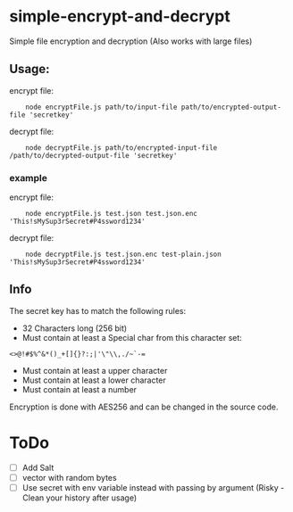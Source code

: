 # simple-encrypt-and-decrypt
Simple file encryption and decryption (Also works with large files)

## Usage:

encrypt file:
```
    node encryptFile.js path/to/input-file path/to/encrypted-output-file 'secretkey'
```

decrypt file:
```
    node decryptFile.js path/to/encrypted-input-file /path/to/decrypted-output-file 'secretkey'
```

### example
encrypt file:
```
    node encryptFile.js test.json test.json.enc 'This!sMySup3rSecret#P4ssword1234'
```

decrypt file:
```
    node decryptFile.js test.json.enc test-plain.json 'This!sMySup3rSecret#P4ssword1234'
```

## Info
The secret key has to match the following rules:
- 32 Characters long (256 bit)
- Must contain at least a Special char from this character set: 
```
<>@!#$%^&*()_+[]{}?:;|'\"\\,./~`-=
```
- Must contain at least a upper character
- Must contain at least a lower character
- Must contain at least a number

Encryption is done with AES256 and can be changed in the source code.

# ToDo
- [ ] Add Salt
- [ ] vector with random bytes
- [ ] Use secret with env variable instead with passing by argument (Risky - Clean your history after usage)
